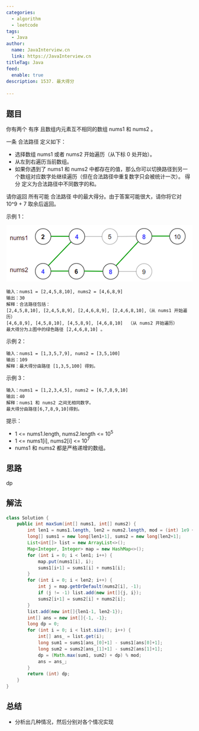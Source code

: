 ```yaml
---
categories:
  - algorithm
  - leetcode
tags:
  - Java
author: 
  name: JavaInterview.cn
  link: https://JavaInterview.cn
titleTag: Java
feed:
  enable: true
description: 1537. 最大得分

---
```


## 题目

你有两个 有序 且数组内元素互不相同的数组 nums1 和 nums2 。

一条 合法路径 定义如下：

* 选择数组 nums1 或者 nums2 开始遍历（从下标 0 处开始）。
* 从左到右遍历当前数组。
* 如果你遇到了 nums1 和 nums2 中都存在的值，那么你可以切换路径到另一个数组对应数字处继续遍历（但在合法路径中重复数字只会被统计一次）。
得分 定义为合法路径中不同数字的和。

请你返回 所有可能 合法路径 中的最大得分。由于答案可能很大，请你将它对 10^9 + 7 取余后返回。



示例 1：

![sample_1_1893.png](../../../media/pictures/leetcode/sample_1_1893.png)

    输入：nums1 = [2,4,5,8,10], nums2 = [4,6,8,9]
    输出：30
    解释：合法路径包括：
    [2,4,5,8,10], [2,4,5,8,9], [2,4,6,8,9], [2,4,6,8,10],（从 nums1 开始遍历）
    [4,6,8,9], [4,5,8,10], [4,5,8,9], [4,6,8,10]  （从 nums2 开始遍历）
    最大得分为上图中的绿色路径 [2,4,6,8,10] 。
示例 2：

    输入：nums1 = [1,3,5,7,9], nums2 = [3,5,100]
    输出：109
    解释：最大得分由路径 [1,3,5,100] 得到。
示例 3：

    输入：nums1 = [1,2,3,4,5], nums2 = [6,7,8,9,10]
    输出：40
    解释：nums1 和 nums2 之间无相同数字。
    最大得分由路径[6,7,8,9,10]得到。


提示：

* 1 <= nums1.length, nums2.length <= 10<sup>5</sup>
* 1 <= nums1[i], nums2[i] <= 10<sup>7</sup>
* nums1 和 nums2 都是严格递增的数组。

## 思路

dp

## 解法
```java
class Solution {
    public int maxSum(int[] nums1, int[] nums2) {
        int len1 = nums1.length, len2 = nums2.length, mod = (int) 1e9 + 7;
        long[] sums1 = new long[len1+1], sums2 = new long[len2+1];
        List<int[]> list = new ArrayList<>();
        Map<Integer, Integer> map = new HashMap<>();
        for (int i = 0; i < len1; i++) {
            map.put(nums1[i], i);
            sums1[i+1] = sums1[i] + nums1[i];
        }
        for (int i = 0; i < len2; i++) {
            int j = map.getOrDefault(nums2[i], -1);
            if (j != -1) list.add(new int[]{j, i});
            sums2[i+1] = sums2[i] + nums2[i];
        }
        list.add(new int[]{len1-1, len2-1});
        int[] ans = new int[]{-1, -1};
        long dp = 0;
        for (int i = 0; i < list.size(); i++) {
            int[] ans_ = list.get(i);
            long sum1 = sums1[ans_[0]+1] - sums1[ans[0]+1];
            long sum2 = sums2[ans_[1]+1] - sums2[ans[1]+1];
            dp = (Math.max(sum1, sum2) + dp) % mod;
            ans = ans_;
        }
        return (int) dp;
    }
}

```

## 总结

- 分析出几种情况，然后分别对各个情况实现 
